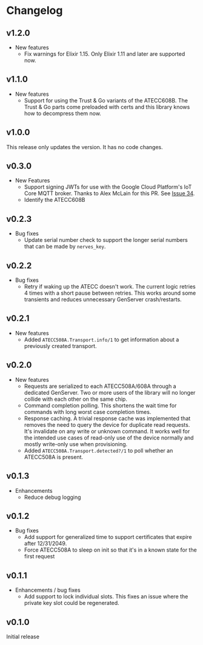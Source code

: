# Changelog

## v1.2.0

* New features
  * Fix warnings for Elixir 1.15. Only Elixir 1.11 and later are supported now.

## v1.1.0

* New features
  * Support for using the Trust & Go variants of the ATECC608B. The Trust & Go
    parts come preloaded with certs and this library knows how to decompress
    them now.

## v1.0.0

This release only updates the version. It has no code changes.

## v0.3.0

* New Features
  * Support signing JWTs for use with the Google Cloud
    Platform's IoT Core MQTT broker. Thanks to Alex McLain for this PR. See
    [Issue 34](https://github.com/nerves-hub/atecc508a/pull/34).
  * Identify the ATECC608B

## v0.2.3

* Bug fixes
  * Update serial number check to support the longer serial numbers that can be
    made by `nerves_key`.

## v0.2.2

* Bug fixes
  * Retry if waking up the ATECC doesn't work. The current logic retries 4 times
    with a short pause between retries. This works around some transients and
    reduces unnecessary GenServer crash/restarts.

## v0.2.1

* New features
  * Added `ATECC508A.Transport.info/1` to get information about a previously
    created transport.

## v0.2.0

* New features
  * Requests are serialized to each ATECC508A/608A through a dedicated
    GenServer. Two or more users of the library will no longer collide with each
    other on the same chip.
  * Command completion polling. This shortens the wait time for commands with
    long worst case completion times.
  * Response caching. A trivial response cache was implemented that removes the
    need to query the device for duplicate read requests. It's invalidate on any
    write or unknown command. It works well for the intended use cases of
    read-only use of the device normally and mostly write-only use when
    provisioning.
  * Added `ATECC508A.Transport.detected?/1` to poll whether an ATECC508A is
    present.

## v0.1.3

* Enhancements
  * Reduce debug logging

## v0.1.2

* Bug fixes
  * Add support for generalized time to support certificates that expire after
    12/31/2049.
  * Force ATECC508A to sleep on init so that it's in a known state for the first
    request

## v0.1.1

* Enhancements / bug fixes
  * Add support to lock individual slots. This fixes an issue where the private
    key slot could be regenerated.

## v0.1.0

Initial release
